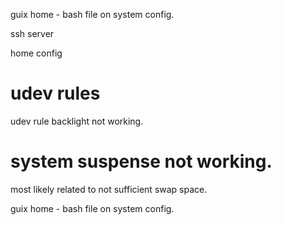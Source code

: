 
guix home - bash file on system config.

ssh server

home config

# udev rules
udev rule backlight not working.


# system suspense not working.
most likely related to not sufficient swap space.


guix home - bash file on system config.

